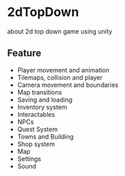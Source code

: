 # 2dTopDown
about 2d top down game using unity
## Feature
- Player movement and animation
- Tilemaps, collision and player
- Camera movement and boundaries
- Map transitions
- Saving and loading
- Inventory system
- Interactables
- NPCs
- Quest System
- Towns and Building
- Shop system
- Map
- Settings
- Sound
